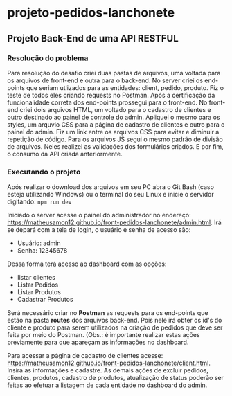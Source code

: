 # projeto-pedidos-lanchonete
## Projeto Back-End de uma API RESTFUL

### Resolução do problema

Para resolução do desafio criei duas pastas de arquivos, uma voltada para os arquivos de front-end e outra para o back-end.
No server criei os end-points que seriam utlizados para as entidades: client, pedido, produto.
Fiz o teste de todos eles criando requests no Postman. Após a certificação da funcionalidade correta dos end-points prossegui para o front-end.
No front-end criei dois arquivos HTML, um voltado para o cadastro de clientes e outro destinado ao painel de controle do admin.
Apliquei o mesmo para os styles, um arquvio CSS para a página de cadastro de clientes e outro para o painel do admin. Fiz um link entre os arquivos CSS para evitar e diminuir a repetição de código.
Para os arquivos JS segui o mesmo padrão de divisão de arquivos. Neles realizei as validações dos formulários criados. E por fim, o consumo da API criada anteriormente.

### Executando o projeto

Após realizar o download dos arquivos em seu PC abra o Git Bash (caso esteja utilizando Windows) ou o terminal do seu Linux e inicie o servidor digitando:
  `npm run dev`
  
Iniciado o server acesse o painel do administrador no endereço: <https://matheusamon12.github.io/front-pedidos-lanchonete/admin.html>. Irá se depará com a tela de login, o usuário e senha de acesso são:
  * Usuário: admin
  * Senha: 12345678
  
Dessa forma terá acesso ao dashboard com as opções:
  * listar clientes
  * Listar Pedidos
  * Listar Produtos
  * Cadastrar Produtos

Será necessário criar no **Postman** as requests para os end-points que estão na pasta **routes** dos arquivos back-end. Pois nele irá obter os id's do cliente e produto para serem utilizados na criação de pedidos que deve ser feita por meio do Postman. (Obs.: é importante realizar estas ações previamente para que apareçam as informações no dashboard.

Para acessar a página de cadastro de clientes acesse: <https://matheusamon12.github.io/front-pedidos-lanchonete/client.html>. Insira as informações e cadastre.
As demais ações de excluir pedidos, clientes, produtos, cadastro de produtos, atualização de status poderão ser feitas ao efetuar a listagem de cada entidade no dashboard do admin.
